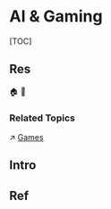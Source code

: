 # AI & Gaming

[TOC]



## Res
🏠 
🚧 


### Related Topics
↗ [Games](../../../🔑%20CS%20Core/🧰%20Generic%20Software%20Tools%20&%20Projects/🕹️%20Games/Games.md)



## Intro



## Ref
[🤔 我在英伟达办公室帮你们探秘RTX AI的真相 ｜ 小红书]: http://xhslink.com/FEKTyI
